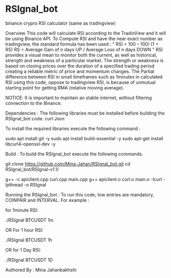 # RSIgnal_bot
binance crypro RSI calculator (same as tradingview)

Overview
This code will calculate RSI according to the TradinView and it will be using Binance API. To Compute RSI and have the near exact number as tradingview, the standard formula has been used :
" RSI = 100 – 100/ (1 + RS)
RS = Average Gain of n days UP  / Average Loss of n days DOWN "
RSI  provides a visual mean to monitor both the current, as well as historical, strength and weakness of a particular market. 
The strength or weakness is based on closing prices over the duration of a specified trading period creating a reliable metric of price and momentum changes.
The Partial difference between RSI in small timeframes such as 1minutes in calculated RSI using this code, oppose to tradingview RSI, is because of unmutual starting point for getting RMA (relative moving average).

NOTICE: It is important to maintain an stable internet, without filtering connection to the Binance. 

Dependencies :
The following libraries must be installed before building the RSIgnal_bot code.
curl
Json

To install the required libraries execute the following command :

sudo apt install git -y
sudo apt install build-essential -y
sudo apt-get install libcurl4-openssl-dev -y

Build :
To build the RSIgnal_bot execute the following commands.

git clone https://github.com/Mina-Jahan/RSIgnal_bot.git
cd RSIgnal_bot/RSIgnal-v1.1/

g++ -c apiclient.cpp  curl.cpp  main.cpp
g++ apiclient.o  curl.o  main.o -lcurl -lpthread -o RSIgnal

Running the RSIgnal_bot :
 To run this code, tow entries are mandatory, COINPAIR and INTERVAL. For example :
 
 for 1minute RSI:
 
./RSIgnal BTCUSDT 1m

OR
For 1 hour RSI:

./RSIgnal BTCUSDT 1h

OR
for 1 Day RSI:

./RSIgnal BTCUSDT 1D

Authored By : Mina Jahanbakhshi
